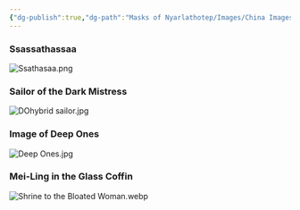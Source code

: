 ```yaml
---
{"dg-publish":true,"dg-path":"Masks of Nyarlathotep/Images/China Images.md","permalink":"/masks-of-nyarlathotep/images/china-images/","tags":["TTRPG/Games/MoN"]}
---
```


### Ssassathassaa
![Ssathasaa.png](/img/user/z_Attachments/TTRPG/Masks%20of%20Nyarlathotep/Visuals/Ssathasaa.png)

### Sailor of the Dark Mistress
![DOhybrid sailor.jpg](/img/user/z_Attachments/TTRPG/Masks%20of%20Nyarlathotep/Visuals/DOhybrid%20sailor.jpg)

### Image of Deep Ones
![Deep Ones.jpg](/img/user/z_Attachments/TTRPG/Masks%20of%20Nyarlathotep/Visuals/Deep%20Ones.jpg)

### Mei-Ling in the Glass Coffin
![Shrine to the Bloated Woman.webp](/img/user/z_Attachments/TTRPG/Masks%20of%20Nyarlathotep/Visuals/Shrine%20to%20the%20Bloated%20Woman.webp)